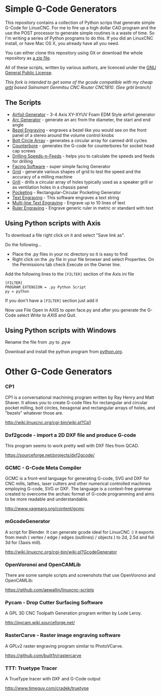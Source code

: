 Simple G-Code Generators
========================

This repository contains a collection of Python scrips that generate simple G-Code for LinuxCNC. For me to fire up a high dollar CAD program and the use the POST processor to generate simple routines is a waste of time. So I'm writing a series of Python programs to do this. If you did an LinuxCNC install, or have Mac OS X, you already have all you need. 

You can either clone this repository using Git or download the whole repository as [a zip file](https://github.com/linuxcnc/simple-gcode-generators/archive/master.zip).

All of these scripts, written by various authors, are licenced under the [GNU General Public License](LICENSE.md).

_This fork is intended to get some of the gcode compatible with my cheap 
[grbl](https://github.com/gnea/grbl) based Sainsmart Genmitsu CNC Router 
CNC1810. (See grbl branch)_

The Scripts
-----------

* [Airfoil Generator](airfoil/) - 3-4 Axis XY-XYUV Foam EDM Style airfoil generator
* [Arc Generator](arcgen/) - generate an arc from the diameter, the start and end angle
* [Bezel Engraving](bezel/) - engraves a bezel like you would see on the front panel of a stereo around the volume control knobs
* [Bolt Circle Array](boltcircle/) - generates a circular array for canned drill cycles
* [Counterbore](counterbore/) - generates the G-code for counterbores for socket head cap screws
* [Drilling Speeds-n-Feeds](drill-speed/) - helps you to calculate the speeds and feeds for drilling
* [Facing Software](face/) - super simple facing Generator
* [Grid](grid/) - generate various shapes of grid to test the speed and the accuracy of a milling machine
* [Grill](grill/) - drills a circular array of holes typically used as a speaker grill or as ventilation holes in a chassis panel
* [Pocketing](pocket/) - Rectangular-Circular Pocketing Generator
* [Text Engraving](engrave/) - This software engraves a text string
* [Multi-line Text Engraving](engrave-lines/) - Engrave up to 10 lines of text
* [Ruler Engraving](ruler/) - Engrave generic ruler in metric or standard with text



Using Python scripts with Axis
------------------------------

To download a file right click on it and select "Save link as".

Do the following...

* Place the .py files in your nc directory so it is easy to find
* Right click on the .py file in your file browser and select Properties. On the Permissions tab check Execute on the Owner line.

Add the following lines to the ```[FILTER]``` section of the Axis ini file

    [FILTER]
    PROGRAM_EXTENSION = .py Python Script
    py = python

If you don't have a ```[FILTER]``` section just add it

Now use File Open in AXIS to open face.py and after you generate the G-Code select *Write to AXIS* and Quit.



Using Python scripts with Windows
---------------------------------

Rename the file from .py to .pyw

Download and install the python program from [python.org](https://www.python.org/downloads/windows/).



Other G-Code Generators
=======================


### CP1

CP1 is a conversational machining program written by Ray Henry and Matt Shaver. 
It allows you to create G-code files for rectangular and circular pocket milling, bolt circles, hexagonal and rectangular arrays of holes, and "bezels" whatever those are.

http://wiki.linuxcnc.org/cgi-bin/wiki.pl?Cp1


### Dxf2gcode - import a 2D DXF file and produce G-code

This program seems to work pretty well with DXF files from QCAD.

https://sourceforge.net/projects/dxf2gcode/


### GCMC - G-Code Meta Compiler

GCMC is a front-end language for generating G-code, SVG and DXF for CNC mills, lathes, laser cutters and other numerical controlled machines employing G-code, SVG or DXF. The language is a context-free grammar created to overcome the archaic format of G-code programming and aims to be more readable and understandable.

http://www.vagrearg.org/content/gcmc


### mGcodeGenerator

A script for Blender. It can generate gcode ideal for LinuxCNC :) it exports from mesh ( vertex / edge / edges (outlines) / objects ) to 2d, 2.5d and full 3d for (3axis mill).

http://wiki.linuxcnc.org/cgi-bin/wiki.pl?GcodeGenerator


### OpenVoronoi and OpenCAMLib

There are some sample scripts and screenshots that use OpenVoronoi and OpenCAMLib:

https://github.com/aewallin/linuxcnc-scripts


### Pycam - Drop Cutter Surfacing Software

A GPL 3D CNC Toolpath Generation program written by Lode Leroy.

http://pycam.wiki.sourceforge.net/

### RasterCarve - Raster image engraving software

A GPLv2 raster engraving program similar to PhotoVCarve.

https://github.com/built1n/rastercarve

### TTT: Truetype Tracer
A TrueType tracer with DXF and G-Code output

http://www.timeguy.com/cradek/truetype
